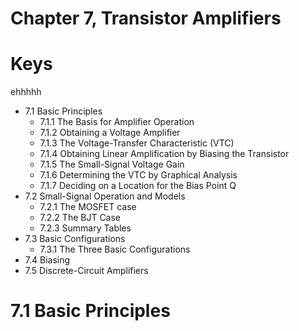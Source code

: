 # Chapter 7, Transistor Amplifiers

# Keys
ehhhhh
- 7.1 Basic Principles
  - 7.1.1 The Basis for Amplifier Operation
  - 7.1.2 Obtaining a Voltage Amplifier
  - 7.1.3 The Voltage-Transfer Characteristic (VTC)
  - 7.1.4 Obtaining Linear Amplification by Biasing the Transistor
  - 7.1.5 The Small-Signal Voltage Gain
  - 7.1.6 Determining the VTC by Graphical Analysis
  - 7.1.7 Deciding on a Location for the Bias Point Q
- 7.2 Small-Signal Operation and Models
  - 7.2.1 The MOSFET case
  - 7.2.2 The BJT Case
  - 7.2.3 Summary Tables
- 7.3 Basic Configurations
  - 7.3.1 The Three Basic Configurations
- 7.4 Biasing
- 7.5 Discrete-Circuit Amplifiers

# 7.1 Basic Principles
